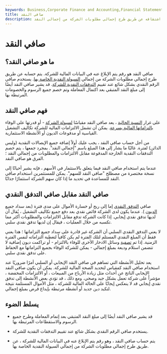 ```yaml
---
keywords: Business,Corporate Finance and Accounting,Financial Statements
title: صافي النقد
description: صافي النقد هو رقم مالي يتم اشتقاقه عن طريق طرح إجمالي مطلوبات الشركة من إجمالي النقد.
---
```


# صافي النقد
## ما هو صافي النقد؟

صافي النقد هو رقم يتم الإبلاغ عنه في البيانات المالية للشركة. يتم حسابه عن طريق طرح إجمالي مطلوبات الشركة من إجمالي [السيولة النقدية الخاصة بها](/cash). يستخدم صافي الرقم النقدي بشكل شائع عند تقييم [التدفقات النقدية للشركة](/cashflow). قد يشير صافي النقد أيضًا إلى مبلغ النقد المتبقي بعد اكتمال المعاملة وتم خصم جميع الرسوم والخصومات المرتبطة بها.

## فهم صافي النقد

على غرار [النسبة الحالية](/currentratio) ، يعد صافي النقد مقياسًا [لسيولة الشركة](/liquidity) - أو قدرتها على الوفاء [بالتزاماتها المالية بسرعة](/obligation). يمكن أن تشمل الالتزامات المالية للشركة تكاليف التشغيل القياسية أو مدفوعات الديون أو الأنشطة الاستثمارية.

من أجل حساب صافي النقد ، يجب عليك أولاً إضافة جميع الإيصالات النقدية (وليس الدائن) لفترة. غالبًا ما يشار إلى هذا المبلغ باسم "إجمالي النقد". بمجرد جمعها ، يتم خصم التدفقات النقدية الخارجة المدفوعة مقابل الالتزامات والمطلوبات من إجمالي النقد ؛ الفرق هو صافي النقد.

عندما يتم استخدام صافي النقد فيما يتعلق بالاستثمار في الأسهم ، فإنه يشير أحيانًا إلى نسخة مختصرة من مصطلح "صافي النقد للسهم". يمكن للمستثمرين استخدام صافي النقد للمساعدة في تحديد ما إذا كان سهم الشركة استثمارًا جذابًا.

## صافي النقد مقابل صافي التدفق النقدي

صافي [التدفق النقدي](/cashflow) إما إلى ربح أو خسارة الأموال على مدى فترة (بعد سداد جميع [الديون](/debt) ). عندما يكون لدى الشركة فائض نقدي بعد دفع جميع تكاليف التشغيل ، يُقال أن لديها تدفق نقدي إيجابي. إذا كانت الشركة تدفع مقابل الالتزامات والمطلوبات أكثر مما تكسبه من خلال العمليات ، فيقال إن لديها تدفق نقدي سلبي.

لا يعني التدفق النقدي السلبي أن الشركة غير قادرة على سداد جميع التزاماتها ؛ هذا يعني فقط أن المبلغ النقدي المستلم لتلك الفترة لم يكن كافياً لتغطية التزاماته لنفس الفترة الزمنية. إذا تم [تصفية](/liquidate) وسائل الادخار الأخرى للوفاء بالالتزام - أو تراكمت ديون إضافية لا تتضمن استلام وديعة بمبلغ إجمالي - يمكن للشركة الوفاء بجميع التزاماتها مع الحفاظ على تدفق نقدي سلبي.

يعد تحليل الأنشطة التي تساهم في صافي النقد الإيجابي أو السلبي أمرًا ضروريًا عند استخدام صافي النقد كمقياس لتحديد الصحة المالية للشركة. يمكن أن يكون صافي النقد الإيجابي الناتج عن أحداث مثل زيادة الأرباح من المبيعات ، أو الالتزامات المخفضة ، مؤشراً على شركة تعمل بشكل جيد وصحي. ومع ذلك ، قد تؤدي بعض الأنشطة إلى تدفق نقدي إيجابي قد لا ينعكس إيجابًا على الحالة المالية للشركة ، مثل الأموال المستلمة نتيجة لتكبد دين جديد أو أنشطة مرتبطة بإيداع قرض بمبلغ إجمالي.

## يسلط الضوء

- قد يشير صافي النقد أيضًا إلى مبلغ النقد المتبقي بعد إتمام المعاملة وطرح جميع الرسوم والاستقطاعات المرتبطة بها.

- يستخدم صافي الرقم النقدي بشكل شائع عند تقييم التدفقات النقدية للشركة.

- يتم حساب صافي النقد ، وهو رقم يتم الإبلاغ عنه في البيانات المالية للشركة ، عن طريق طرح إجمالي مطلوبات الشركة من إجمالي السيولة النقدية الخاصة بها.

